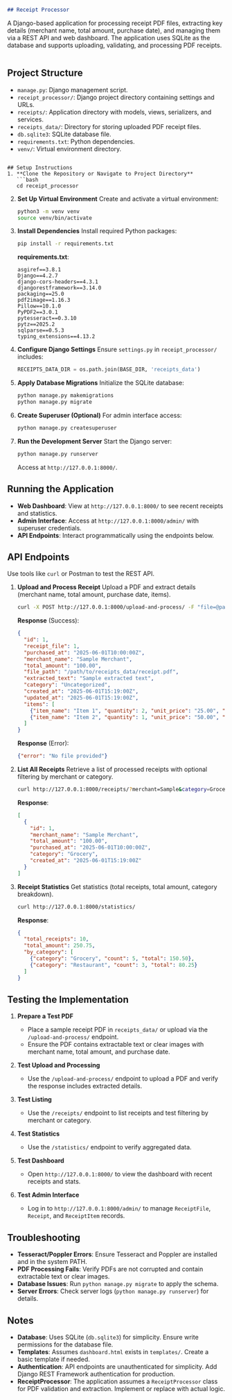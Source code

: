 ```markdown

## Receipt Processor
```
A Django-based application for processing receipt PDF files, extracting key details (merchant name, total amount, purchase date), and managing them via a REST API and web dashboard. The application uses SQLite as the database and supports uploading, validating, and processing PDF receipts.
```
```
## Project Structure

- `manage.py`: Django management script.
- `receipt_processor/`: Django project directory containing settings and URLs.
- `receipts/`: Application directory with models, views, serializers, and services.
- `receipts_data/`: Directory for storing uploaded PDF receipt files.
- `db.sqlite3`: SQLite database file.
- `requirements.txt`: Python dependencies.
- `venv/`: Virtual environment directory.
```

## Setup Instructions
1. **Clone the Repository or Navigate to Project Directory**
   ```bash
   cd receipt_processor
   ```

2. **Set Up Virtual Environment**
   Create and activate a virtual environment:
   ```bash
   python3 -m venv venv
   source venv/bin/activate 
   ```

3. **Install Dependencies**
   Install required Python packages:
   ```bash
   pip install -r requirements.txt
   ```

   **requirements.txt**:
   ```
   asgiref==3.8.1
   Django==4.2.7
   django-cors-headers==4.3.1
   djangorestframework==3.14.0
   packaging==25.0
   pdf2image==1.16.3
   Pillow==10.1.0
   PyPDF2==3.0.1
   pytesseract==0.3.10
   pytz==2025.2
   sqlparse==0.5.3
   typing_extensions==4.13.2
   ```

4. **Configure Django Settings**
   Ensure `settings.py` in `receipt_processor/` includes:
   ```python
   RECEIPTS_DATA_DIR = os.path.join(BASE_DIR, 'receipts_data')
   ```

5. **Apply Database Migrations**
   Initialize the SQLite database:
   ```bash
   python manage.py makemigrations
   python manage.py migrate
   ```

6. **Create Superuser (Optional)**
   For admin interface access:
   ```bash
   python manage.py createsuperuser
   ```

7. **Run the Development Server**
   Start the Django server:
   ```bash
   python manage.py runserver
   ```
   Access at `http://127.0.0.1:8000/`.

## Running the Application

- **Web Dashboard**: View at `http://127.0.0.1:8000/` to see recent receipts and statistics.
- **Admin Interface**: Access at `http://127.0.0.1:8000/admin/` with superuser credentials.
- **API Endpoints**: Interact programmatically using the endpoints below.

## API Endpoints

Use tools like `curl` or Postman to test the REST API.

1. **Upload and Process Receipt**
   Upload a PDF and extract details (merchant name, total amount, purchase date, items).
   ```bash
   curl -X POST http://127.0.0.1:8000/upload-and-process/ -F "file=@path/to/receipt.pdf"
   ```
   **Response** (Success):
   ```json
   {
     "id": 1,
     "receipt_file": 1,
     "purchased_at": "2025-06-01T10:00:00Z",
     "merchant_name": "Sample Merchant",
     "total_amount": "100.00",
     "file_path": "/path/to/receipts_data/receipt.pdf",
     "extracted_text": "Sample extracted text",
     "category": "Uncategorized",
     "created_at": "2025-06-01T15:19:00Z",
     "updated_at": "2025-06-01T15:19:00Z",
     "items": [
       {"item_name": "Item 1", "quantity": 2, "unit_price": "25.00", "total_price": "50.00"},
       {"item_name": "Item 2", "quantity": 1, "unit_price": "50.00", "total_price": "50.00"}
     ]
   }
   ```
   **Response** (Error):
   ```json
   {"error": "No file provided"}
   ```

2. **List All Receipts**
   Retrieve a list of processed receipts with optional filtering by merchant or category.
   ```bash
   curl http://127.0.0.1:8000/receipts/?merchant=Sample&category=Grocery
   ```
   **Response**:
   ```json
   [
     {
       "id": 1,
       "merchant_name": "Sample Merchant",
       "total_amount": "100.00",
       "purchased_at": "2025-06-01T10:00:00Z",
       "category": "Grocery",
       "created_at": "2025-06-01T15:19:00Z"
     }
   ]
   ```

3. **Receipt Statistics**
   Get statistics (total receipts, total amount, category breakdown).
   ```bash
   curl http://127.0.0.1:8000/statistics/
   ```
   **Response**:
   ```json
   {
     "total_receipts": 10,
     "total_amount": 250.75,
     "by_category": [
       {"category": "Grocery", "count": 5, "total": 150.50},
       {"category": "Restaurant", "count": 3, "total": 80.25}
     ]
   }
   ```

## Testing the Implementation

1. **Prepare a Test PDF**
   - Place a sample receipt PDF in `receipts_data/` or upload via the `/upload-and-process/` endpoint.
   - Ensure the PDF contains extractable text or clear images with merchant name, total amount, and purchase date.

2. **Test Upload and Processing**
   - Use the `/upload-and-process/` endpoint to upload a PDF and verify the response includes extracted details.

3. **Test Listing**
   - Use the `/receipts/` endpoint to list receipts and test filtering by merchant or category.

4. **Test Statistics**
   - Use the `/statistics/` endpoint to verify aggregated data.

5. **Test Dashboard**
   - Open `http://127.0.0.1:8000/` to view the dashboard with recent receipts and stats.

6. **Test Admin Interface**
   - Log in to `http://127.0.0.1:8000/admin/` to manage `ReceiptFile`, `Receipt`, and `ReceiptItem` records.

## Troubleshooting

- **Tesseract/Poppler Errors**: Ensure Tesseract and Poppler are installed and in the system PATH.
- **PDF Processing Fails**: Verify PDFs are not corrupted and contain extractable text or clear images.
- **Database Issues**: Run `python manage.py migrate` to apply the schema.
- **Server Errors**: Check server logs (`python manage.py runserver`) for details.

## Notes

- **Database**: Uses SQLite (`db.sqlite3`) for simplicity. Ensure write permissions for the database file.
- **Templates**: Assumes `dashboard.html` exists in `templates/`. Create a basic template if needed.
- **Authentication**: API endpoints are unauthenticated for simplicity. Add Django REST Framework authentication for production.
- **ReceiptProcessor**: The application assumes a `ReceiptProcessor` class for PDF validation and extraction. Implement or replace with actual logic.

```
